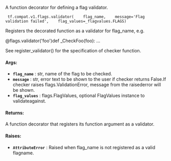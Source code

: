 A function decorator for defining a flag validator.

```
 tf.compat.v1.flags.validator(    flag_name,    message='Flag validation failed',    flag_values=_flagvalues.FLAGS) 
```

Registers the decorated function as a validator for flag_name, e.g.

@flags.validator('foo')def _CheckFoo(foo):  ...

See register_validator() for the specification of checker function.

#### Args:
- **`flag_name`** : str, name of the flag to be checked.
- **`message`** : str, error text to be shown to the user if checker returns False.If checker raises flags.ValidationError, message from the raisederror will be shown.
- **`flag_values`** : flags.FlagValues, optional FlagValues instance to validateagainst.


#### Returns:
A function decorator that registers its function argument as a validator.

#### Raises:
- **`AttributeError`** : Raised when flag_name is not registered as a valid flagname.
